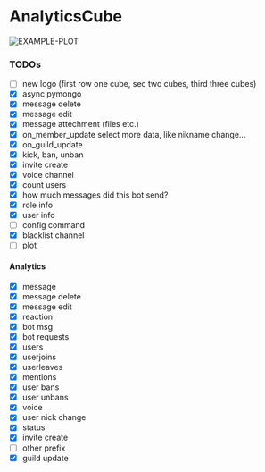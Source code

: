 # AnalyticsCube

<img src="https://github.com/JannesT3011/DiscordAnalytica/blob/rewrite/botlogo.png" alt="EXAMPLE-PLOT"> 

### TODOs
- [ ] new logo (first row one cube, sec two cubes, third three cubes)
- [X] async pymongo
- [X] message delete
- [X] message edit
- [X] message attechment (files etc.)
- [X] on_member_update select more data, like nikname change...
- [X] on_guild_update
- [X] kick, ban, unban
- [X] invite create
- [X] voice channel 
- [X] count users
- [X] how much messages did this bot send?
- [X] role info
- [X] user info
- [ ] config command
- [X] blacklist channel
- [ ] plot

#### Analytics
- [X] message
- [X] message delete
- [X] message edit
- [X] reaction
- [X] bot msg
- [X] bot requests
- [X] users
- [X] userjoins
- [X] userleaves
- [X] mentions 
- [X] user bans
- [X] user unbans
- [X] voice 
- [X] user nick change
- [X] status
- [X] invite create
- [ ] other prefix
- [X] guild update